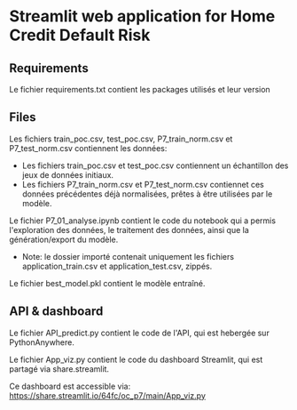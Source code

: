 # Streamlit web application for Home Credit Default Risk

## Requirements

Le fichier requirements.txt contient les packages utilisés et leur version

## Files

Les fichiers train_poc.csv, test_poc.csv, P7_train_norm.csv et P7_test_norm.csv contiennent les données:
- Les fichiers train_poc.csv et test_poc.csv contiennent un échantillon des jeux de données initiaux.
- Les fichiers P7_train_norm.csv et P7_test_norm.csv contiennet ces données précédentes déjà normalisées, prêtes à être utilisées par le modèle.

Le fichier P7_01_analyse.ipynb contient le code du notebook qui a permis l'exploration des données, le traitement des données, ainsi que la génération/export du modèle.
- Note: le dossier importé contenait uniquement les fichiers application_train.csv et application_test.csv, zippés.

Le fichier best_model.pkl contient le modèle entraîné.

## API & dashboard

Le fichier API_predict.py contient le code de l'API, qui est hebergée sur PythonAnywhere.

Le fichier App_viz.py contient le code du dashboard Streamlit, qui est partagé via share.streamlit.

Ce dashboard est accessible via: https://share.streamlit.io/64fc/oc_p7/main/App_viz.py
